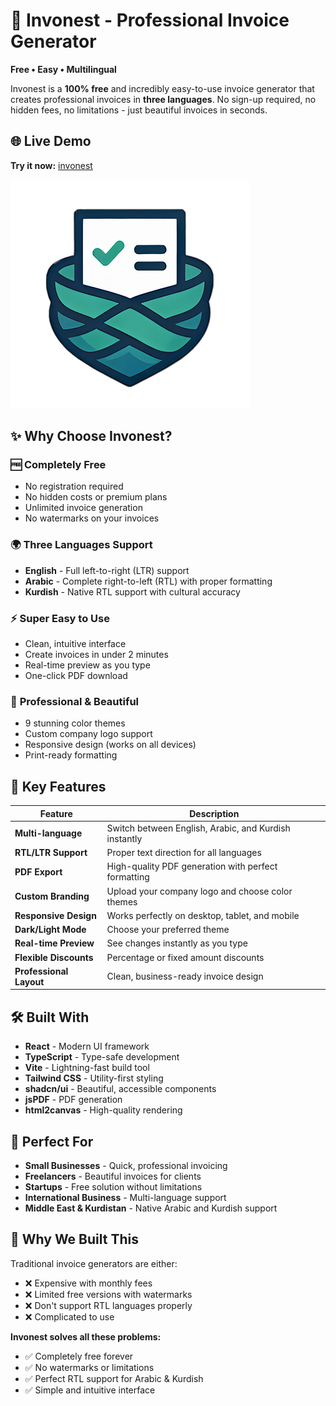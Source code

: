 # 🧾 Invonest - Professional Invoice Generator

**Free • Easy • Multilingual**

Invonest is a **100% free** and incredibly easy-to-use invoice generator that creates professional invoices in **three languages**. No sign-up required, no hidden fees, no limitations - just beautiful invoices in seconds.

## 🌐 Live Demo
**Try it now:** [invonest](https://invonest.me/)

![Invonest Preview](public/logo/Icon.png)

## ✨ Why Choose Invonest?

### 🆓 **Completely Free**
- No registration required
- No hidden costs or premium plans
- Unlimited invoice generation
- No watermarks on your invoices

### 🌍 **Three Languages Support**
- **English** - Full left-to-right (LTR) support
- **Arabic** - Complete right-to-left (RTL) with proper formatting
- **Kurdish** - Native RTL support with cultural accuracy

### ⚡ **Super Easy to Use**
- Clean, intuitive interface
- Create invoices in under 2 minutes
- Real-time preview as you type
- One-click PDF download

### 🎨 **Professional & Beautiful**
- 9 stunning color themes
- Custom company logo support
- Responsive design (works on all devices)
- Print-ready formatting

## 🚀 Key Features

| Feature | Description |
|---------|-------------|
| **Multi-language** | Switch between English, Arabic, and Kurdish instantly |
| **RTL/LTR Support** | Proper text direction for all languages |
| **PDF Export** | High-quality PDF generation with perfect formatting |
| **Custom Branding** | Upload your company logo and choose color themes |
| **Responsive Design** | Works perfectly on desktop, tablet, and mobile |
| **Dark/Light Mode** | Choose your preferred theme |
| **Real-time Preview** | See changes instantly as you type |
| **Flexible Discounts** | Percentage or fixed amount discounts |
| **Professional Layout** | Clean, business-ready invoice design |



## 🛠️ Built With

- **React** - Modern UI framework
- **TypeScript** - Type-safe development
- **Vite** - Lightning-fast build tool
- **Tailwind CSS** - Utility-first styling
- **shadcn/ui** - Beautiful, accessible components
- **jsPDF** - PDF generation
- **html2canvas** - High-quality rendering

## 🌟 Perfect For

- **Small Businesses** - Quick, professional invoicing
- **Freelancers** - Beautiful invoices for clients
- **Startups** - Free solution without limitations
- **International Business** - Multi-language support
- **Middle East & Kurdistan** - Native Arabic and Kurdish support

## 🎯 Why We Built This

Traditional invoice generators are either:
- ❌ Expensive with monthly fees
- ❌ Limited free versions with watermarks
- ❌ Don't support RTL languages properly
- ❌ Complicated to use

**Invonest solves all these problems:**
- ✅ Completely free forever
- ✅ No watermarks or limitations
- ✅ Perfect RTL support for Arabic & Kurdish
- ✅ Simple and intuitive interface
